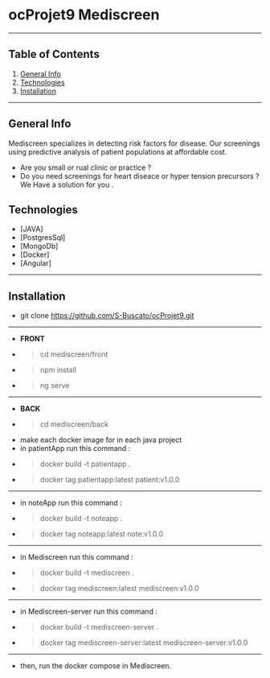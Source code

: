 # ocProjet9 Mediscreen
***
## Table of Contents
1. [General Info](#general-info)
2. [Technologies](#technologies)
2. [Installation](#technologies)
***

## General Info
Mediscreen specializes in detecting risk factors for disease.
Our screenings using predictive analysis of patient populations at affordable cost.
  - Are you small or rual clinic or practice ?
  - Do you need screenings for heart diseace or hyper tension precursors ?
We Have a solution for you .

## Technologies
* [JAVA]
* [PostgresSql]
* [MongoDb] 
* [Docker]
* [Angular]

***
## Installation
* git clone https://github.com/S-Buscato/ocProjet9.git

***
* **FRONT**
* > cd mediscreen/front 
* > npm install
* > ng serve

***
* **BACK**
* > cd mediscreen/back
* make each docker image for in each java project
* in patientApp run this command :
* >  docker build -t patientapp . 
* >  docker tag patientapp:latest patient:v1.0.0
***
* in noteApp run this command :
* >  docker build -t noteapp . 
* >  docker tag noteapp:latest note:v1.0.0

***
* in Mediscreen run this command :
* >  docker build -t  mediscreen .
* >  docker tag mediscreen:latest mediscreen:v1.0.0

***
* in Mediscreen-server run this command :
* >  docker build -t  mediscreen-server .
* >  docker tag mediscreen-server:latest mediscreen-server:v1.0.0

***
* then, run the docker compose in Mediscreen.

    
